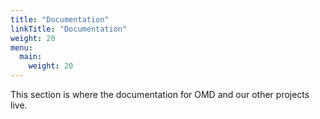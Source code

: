 ```yaml
---
title: "Documentation"
linkTitle: "Documentation"
weight: 20
menu:
  main:
    weight: 20
---
```


This section is where the documentation for OMD and our other projects live.


